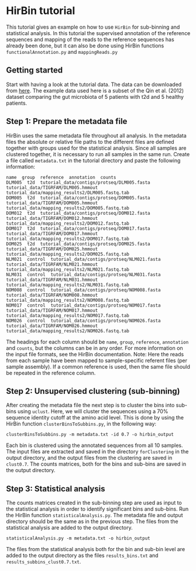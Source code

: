 HirBin tutorial
=======

This tutorial gives an example on how to use `HirBin` for sub-binning and statistical analysis. 
In this tutorial the supervised annotation of the reference sequences and mapping of the reads to the reference sequences has already been done, but it can also be done using HirBin functions `functionalAnnotation.py` and `mappingReads.py`

Getting started
----------------

Start with having a look at the tutorial data. The data can be downloaded from [here](http://bioinformatics.math.chalmers.se/hirbin/data/). The example data used here is a subset of the Qin et al. (2012) dataset comparing the gut microbiota of 5 patients with t2d and 5 healthy patients.


Step 1: Prepare the metadata file
----------------------------------

HirBin uses the same metadata file throughout all analysis. In the metadata files the absolute or relative file paths to the different files are defined together with groups used for the statistical analysis. Since all samples are clustered together, it is necessary to run all samples in the same run. Create a file called `metadata.txt` in the tutorial directory and paste the following information:

    name  group  reference  annotation  counts
    DLM005  t2d  tutorial_data/contigs/protseq/DLM005.fasta  tutorial_data/TIGRFAM/DLM005.hmmout  tutorial_data/mapping_results2/DLM005.fastq.tab
    DOM005  t2d  tutorial_data/contigs/protseq/DOM005.fasta  tutorial_data/TIGRFAM/DOM005.hmmout  tutorial_data/mapping_results2/DOM005.fastq.tab
    DOM012  t2d  tutorial_data/contigs/protseq/DOM012.fasta  tutorial_data/TIGRFAM/DOM012.hmmout  tutorial_data/mapping_results2/DOM012.fastq.tab
    DOM017  t2d  tutorial_data/contigs/protseq/DOM017.fasta  tutorial_data/TIGRFAM/DOM017.hmmout  tutorial_data/mapping_results2/DOM017.fastq.tab
    DOM025  t2d  tutorial_data/contigs/protseq/DOM025.fasta  tutorial_data/TIGRFAM/DOM025.hmmout  tutorial_data/mapping_results2/DOM025.fastq.tab
    NLM021  control  tutorial_data/contigs/protseq/NLM021.fasta  tutorial_data/TIGRFAM/NLM021.hmmout  tutorial_data/mapping_results2/NLM021.fastq.tab
    NLM031  control  tutorial_data/contigs/protseq/NLM031.fasta  tutorial_data/TIGRFAM/NLM031.hmmout  tutorial_data/mapping_results2/NLM031.fastq.tab
    NOM008  control  tutorial_data/contigs/protseq/NOM008.fasta  tutorial_data/TIGRFAM/NOM008.hmmout  tutorial_data/mapping_results2/NOM008.fastq.tab
    NOM017  control  tutorial_data/contigs/protseq/NOM017.fasta  tutorial_data/TIGRFAM/NOM017.hmmout  tutorial_data/mapping_results2/NOM017.fastq.tab
    NOM026  control  tutorial_data/contigs/protseq/NOM026.fasta  tutorial_data/TIGRFAM/NOM026.hmmout  tutorial_data/mapping_results2/NOM026.fastq.tab

The headings for each column should be `name`, `group`, `reference`, `annotation` and `counts`, but the columns can be in any order. For more information on the input file formats, see the HirBin documentation.
Note: Here the reads from each sample have been mapped to sample-specific referent files (per sample assembly). If a common reference is used, then the same file should be repeated in the reference column.

Step 2: Unsupervised clustering (sub-binning)
----------------------------------------------
After creating the metadata file the next step is to cluster the bins into sub-bins using `uclust`. Here, we will cluster the sequences using a 70% sequence identity cutoff at the amino acid level. This is done by using the HirBin function `clusterBinsToSubbins.py`, in the following way:


    clusterBinsToSubbins.py -m metadata.txt -id 0.7 -o hirbin_output
    
Each bin is clustered using the annotated sequences from all 10 samples. The input files are extracted and saved in the directory `forClustering` in the output directory, and the output files from the clustering are saved in `clust0.7`.
The counts matrices, both for the bins and sub-bins are saved in the output directory.

Step 3: Statistical analysis
--------------------------------
The counts matrices created in the sub-binning step are used as input to the statistical analysis in order to identify significant bins and sub-bins.
Run the HirBin function `statisticalAnalysis.py`. The metadata file and output directory should be the same as in the previous step. The files from the statistical analysis are added to the output directory.

    statisticalAnalysis.py -m metadata.txt -o hirbin_output

The files from the statistical analysis both for the bin and sub-bin level are added to the output directory as the files `results_bins.txt` and `results_subbins_clust0.7.txt`.
